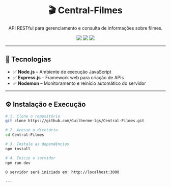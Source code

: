 <h1 align="center">🎬 Central-Filmes</h1>

<p align="center">
  API RESTful para gerenciamento e consulta de informações sobre filmes.
</p>

<p align="center">
  <img src="https://img.shields.io/badge/Node.js-339933?style=for-the-badge&logo=nodedotjs&logoColor=white"/>
  <img src="https://img.shields.io/badge/Express.js-000000?style=for-the-badge&logo=express&logoColor=white"/>
  <img src="https://img.shields.io/badge/Nodemon-76D04B?style=for-the-badge&logo=nodemon&logoColor=white"/>
</p>

---

## 🚀 Tecnologias

- ✅ **Node.js** – Ambiente de execução JavaScript
- ✅ **Express.js** – Framework web para criação de APIs
- ✅ **Nodemon** – Monitoramento e reinício automático do servidor

---

## ⚙️ Instalação e Execução

```bash
# 1. Clone o repositório
git clone https://github.com/Guilherme-lgs/Central-Filmes.git

# 2. Acesse o diretório
cd Central-Filmes

# 3. Instale as dependências
npm install

# 4. Inicie o servidor
npm run dev

O servidor será iniciado em: http://localhost:3000

---









